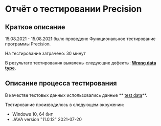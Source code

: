 # Отчёт о тестировании Precision

## Краткое описание

15.08.2021 - 15.08.2021 было проведено Функциональное тестирование программы Precision.

На тестирование затрачено: 30 минут

В результате тестирования выявлены следующие дефекты:
**[Wrong data type](https://github.com/Manchester85/Precision/issues/1)**.


## Описание процесса тестирования

В качестве тестовых данных использовались данные ** [test data](https://github.com/netology-code/javaqa-homeworks/tree/master/programming)**.

Тестирование производилось в следующем окружении:
* Windows 10, 64 бит
* JAVA version "11.0.12" 2021-07-20
